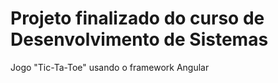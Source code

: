 # Projeto finalizado do curso de Desenvolvimento de Sistemas

Jogo "Tic-Ta-Toe" usando o framework Angular
